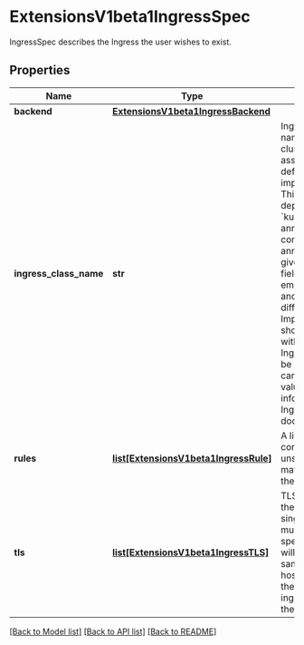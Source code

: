 # ExtensionsV1beta1IngressSpec

IngressSpec describes the Ingress the user wishes to exist.

## Properties
Name | Type | Description | Notes
------------ | ------------- | ------------- | -------------
**backend** | [**ExtensionsV1beta1IngressBackend**](ExtensionsV1beta1IngressBackend.md) |  | [optional] 
**ingress_class_name** | **str** | IngressClassName is the name of the IngressClass cluster resource. The associated IngressClass defines which controller will implement the resource. This replaces the deprecated &#x60;kubernetes.io/ingress.class&#x60; annotation. For backwards compatibility, when that annotation is set, it must be given precedence over this field. The controller may emit a warning if the field and annotation have different values. Implementations of this API should ignore Ingresses without a class specified. An IngressClass resource may be marked as default, which can be used to set a default value for this field. For more information, refer to the IngressClass documentation. | [optional] 
**rules** | [**list[ExtensionsV1beta1IngressRule]**](ExtensionsV1beta1IngressRule.md) | A list of host rules used to configure the Ingress. If unspecified, or no rule matches, all traffic is sent to the default backend. | [optional] 
**tls** | [**list[ExtensionsV1beta1IngressTLS]**](ExtensionsV1beta1IngressTLS.md) | TLS configuration. Currently the Ingress only supports a single TLS port, 443. If multiple members of this list specify different hosts, they will be multiplexed on the same port according to the hostname specified through the SNI TLS extension, if the ingress controller fulfilling the ingress supports SNI. | [optional] 

[[Back to Model list]](../README.md#documentation-for-models) [[Back to API list]](../README.md#documentation-for-api-endpoints) [[Back to README]](../README.md)


